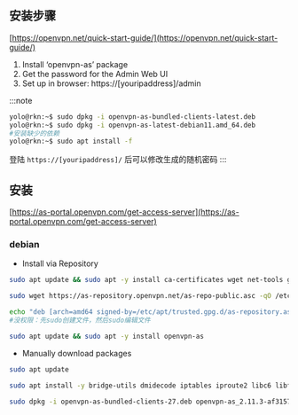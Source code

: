 ## 安装步骤

[https://openvpn.net/quick-start-guide/](https://openvpn.net/quick-start-guide/)

1. Install ‘openvpn-as’ package
2. Get the password for the Admin Web UI
3. Set up in browser: https://[youripaddress]/admin

:::note

```bash
yolo@rkn:~$ sudo dpkg -i openvpn-as-bundled-clients-latest.deb
yolo@rkn:~$ sudo dpkg -i openvpn-as-latest-debian11.amd_64.deb
#安装缺少的依赖
yolo@rkn:~$ sudo apt install -f
```

登陆 `https://[youripaddress]/` 后可以修改生成的随机密码
:::

## 安装

[https://as-portal.openvpn.com/get-access-server](https://as-portal.openvpn.com/get-access-server)

### debian

- Install via Repository

```bash
sudo apt update && sudo apt -y install ca-certificates wget net-tools gnupg

sudo wget https://as-repository.openvpn.net/as-repo-public.asc -qO /etc/apt/trusted.gpg.d/as-repository.asc

echo "deb [arch=amd64 signed-by=/etc/apt/trusted.gpg.d/as-repository.asc] http://as-repository.openvpn.net/as/debian bullseye main">/etc/apt/sources.list.d/openvpn-as-repo.list
#没权限：先sudo创建文件，然后sudo编辑文件

sudo apt update && sudo apt -y install openvpn-as
```

- Manually download packages

```bash
sudo apt update

sudo apt install -y bridge-utils dmidecode iptables iproute2 libc6 libffi7 libgcc-s1 liblz4-1 liblzo2-2 libmariadb3 libpcap0.8 libssl1.1 libstdc++6 zlib1g libsasl2-2 libsqlite3-0 net-tools python3-pkg-resources python3-migrate python3-sqlalchemy python3-mysqldb python3-ldap3 sqlite3 python3-netaddr python3-arrow python3-lxml python3-openssl python3-incremental libxmlsec1 libxmlsec1-openssl python3-constantly python3-hyperlink python3-automat python3-service-identity python3-cffi python3-defusedxml

sudo dpkg -i openvpn-as-bundled-clients-27.deb openvpn-as_2.11.3-af31575c-Debian11_amd64.deb
```
